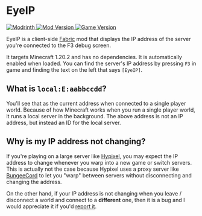 # EyeIP

[![Modrinth](https://img.shields.io/badge/Modrinth-gray?logo=modrinth) ![Mod Version](https://img.shields.io/modrinth/v/4ajskJKt) ![Game Version](https://img.shields.io/modrinth/game-versions/4ajskJKt)](https://modrinth.com/mod/eyeip)

EyeIP is a client-side [Fabric](https://fabricmc.net) mod that displays the IP address of the server you're connected to the F3 debug screen.

It targets Minecraft 1.20.2 and has no dependencies. It is automatically enabled when loaded. You can find the server's IP address by pressing `F3` in game and finding the text on the left that says `[EyeIP]`.

## What is `local:E:aabbccdd`?

You'll see that as the current address when connected to a single player world. Because of how Minecraft works when you run a single player world, it runs a local server in the background. The above address is not an IP address, but instead an ID for the local server.

## Why is my IP address not changing?

If you're playing on a large server like [Hypixel](https://hypixel.net), you may expect the IP address to change whenever you warp into a new game or switch servers. This is actually not the case because Hypixel uses a proxy server like [BungeeCord](https://github.com/SpigotMC/BungeeCord) to let you "warp" between servers without disconnecting and changing the address.

On the other hand, if your IP address is not changing when you leave / disconnect a world and connect to a **different** one, then it is a bug and I would appreciate it if you'd [report it](https://github.com/BD103/EyeIP/issues).
